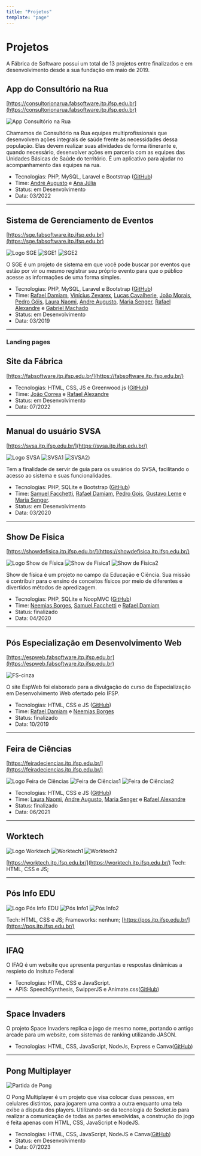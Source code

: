 ```yaml
---
title: "Projetos"
template: "page"
---
```


# Projetos
A Fábrica de Software possui um total de 13 projetos entre finalizados e em desenvolvimento desde a sua fundação em maio de 2019.


## App do Consultório na Rua 
[https://consultorionarua.fabsoftware.itp.ifsp.edu.br](https://consultorionarua.fabsoftware.itp.ifsp.edu.br)

![App Consultório na Rua](/assets/projetos/logo-consultorio-na-rua.png) 

Chamamos de Consultório na Rua equipes multiprofissionais que desenvolvem ações integrais de saúde frente às necessidades dessa população. Elas devem realizar suas atividades de forma itinerante e, quando necessário, desenvolver ações em parceria com as equipes das Unidades Básicas de Saúde do território. É um aplicativo para ajudar no acompanhamento das equipes na rua.

- Tecnologias: PHP, MySQL, Laravel e Bootstrap ([GitHub](https://github.com/fabsoftwareitp/consultorionarua.itp.ifsp.edu.br))
- Time: [André Augusto](/membros/andre-augusto/) e [Ana Júlia](/membros/ana-julia/)
- Status: em Desenvolvimento
- Data: 03/2022 

---

## Sistema de Gerenciamento de Eventos
[https://sge.fabsoftware.itp.ifsp.edu.br](https://sge.fabsoftware.itp.ifsp.edu.br)

![Logo SGE](/assets/projetos/logo-sge.png)
![SGE1](/assets/projetos/sge-img1.png)
![SGE2](/assets/projetos/sge-img2.png)


O SGE é um projeto de sistema em que você pode buscar por eventos que estão por vir ou mesmo registrar seu próprio evento para que o público acesse as informações de uma forma simples.

- Tecnologias: PHP, MySQL, Laravel e Bootstrap ([GitHub](https://github.com/fabsoftwareitp/consultorionarua.itp.ifsp.edu.br))
- Time: [Rafael Damiam](/membros/rafael-santos/), [Vinícius Zevarex](/membros/vinicius-zevarex/), [Lucas Cavalherie](/membros/lucas-cavalherie), [João Morais](/membros/joao-morais/), [Pedro Góis](/membros/pedro-gois/), [Laura Naomi](/membros/laura-naomi/), [Andre Augusto](/membros/andre-augusto/), [Maria Senger](/membros/maria-senger/), [Rafael Alexandre](/membros/rafael-alexandre/) e [Gabriel Machado](/membros/gabriel-machado/)
- Status: em Desenvolvimento
- Data: 03/2019 

---

### Landing pages

## Site da Fábrica
[https://fabsoftware.itp.ifsp.edu.br/](https://fabsoftware.itp.ifsp.edu.br/)

- Tecnologias: HTML, CSS, JS e Greenwood.js ([GitHub](https://github.com/fabsoftwareitp/fabsoftwareitp.github.io))
- Time: [João Correa](/membros/joao-correa/) e [Rafael Alexandre](/membros/rafael-alexandre/)
- Status: em Desenvolvimento
- Data: 07/2022

---

## Manual do usuário SVSA
[https://svsa.itp.ifsp.edu.br/](https://svsa.itp.ifsp.edu.br/)

![Logo SVSA](/assets/projetos/logo-svsa.png)
![SVSA1](/assets/projetos/svsa-img1.png)
![SVSA2](/assets/projetos/svsa-img2.png))

Tem a finalidade de servir de guia para os usuários do SVSA, facilitando o acesso ao sistema e suas funcionalidades.

- Tecnologias: PHP, SQLite e Bootstrap ([GitHub](https://github.com/fabsoftwareitp/svsa.itp.ifsp.edu.br))
- Time: [Samuel Facchetti](/membros/samuel-matos/), [Rafael Damiam](/membros/rafael-santos/), [Pedro Gois](/membros/pedro-gois/), [Gustavo Leme](/membros/gustavo-leme/) e [Maria Senger](/membros/maria-senger/).
- Status: em Desenvolvimento
- Data: 03/2020

---

## Show De Fisica
[https://showdefisica.itp.ifsp.edu.br/](https://showdefisica.itp.ifsp.edu.br/)

![Logo Show de Física](/assets/projetos/logo-show-de-fisica.png)
![Show de Física1](/assets/projetos/show-de-fisica-img1.png)
![Show de Física2](/assets/projetos/show-de-fisica-img2.png)

Show de física é um projeto no campo da Educação e Ciência. Sua missão é contribuir para o ensino de conceitos físicos por meio de diferentes e divertidos métodos de apredizagem.

- Tecnologias: PHP, SQLite e NoopMVC ([GitHub](https://github.com/fabsoftwareitp/showdefisica.itp.ifsp.edu.br))
- Time: [Neemias Borges](/membros/neemias-matos/), [Samuel Facchetti](/membros/samuel-matos/) e [Rafael Damiam](/membros/rafael-santos/)
- Status: finalizado
- Data: 04/2020

---

## Pós Especialização em Desenvolvimento Web
[https://espweb.fabsoftware.itp.ifsp.edu.br](https://espweb.fabsoftware.itp.ifsp.edu.br)

![FS-cinza](/assets/projetos/logo-espweb.png)

O site EspWeb foi elaborado para a divulgação do curso de Especialização em Desenvolvimento Web ofertado pelo IFSP.

- Tecnologias: HTML, CSS e JS ([GitHub](https://github.com/fabsoftwareitp/espweb))
- Time: [Rafael Damiam](/membros/rafael-santos/) e [Neemias Borges](/membros/neemias-matos/)
- Status: finalizado
- Data: 10/2019 

---

## Feira de Ciências
[https://feiradeciencias.itp.ifsp.edu.br/](https://feiradeciencias.itp.ifsp.edu.br/)

![Logo Feira de Ciências](/assets/projetos/logo-feira-de-ciencias.png)
![Feira de Ciências1](/assets/projetos/feira-de-ciencias-img1.png)
![Feira de Ciências2](/assets/projetos/feira-de-ciencias-img2.png)

- Tecnologias: HTML, CSS e JS ([GitHub](https://github.com/fabsoftwareitp/feiradeciencias.itp.ifsp.edu.br))
- Time: [Laura Naomi](/membros/laura-naomi/), [Andre Augusto](/membros/andre-augusto/), [Maria Senger](/membros/maria-senger/) e [Rafael Alexandre](/membros/rafael-alexandre/)
- Status: finalizado
- Data: 06/2021 

---

## Worktech
![Logo Worktech](/assets/projetos/logo-worktech.png)
![Worktech1](/assets/projetos/worktech-img1.png)
![Worktech2](/assets/projetos/worktech-img2.png)

[https://worktech.itp.ifsp.edu.br/](https://worktech.itp.ifsp.edu.br/)
Tech: HTML, CSS e JS;

---

## Pós Info EDU
![Logo Pós Info EDU](/assets/projetos/logo-posInfo.png)
![Pós Info1](/assets/projetos/posInfo-img1.png)
![Pós Info2](/assets/projetos/posInfo-img2.png)

Tech: HTML, CSS e JS;
Frameworks: nenhum;
[https://pos.itp.ifsp.edu.br/](https://pos.itp.ifsp.edu.br/)

---

## IFAQ

O IFAQ é um website que apresenta perguntas e respostas dinâmicas a respieto do Insituto Federal
- Tecnologias: HTML, CSS e JavaScript.
- APIS: SpeechSynthesis, SwipperJS e Animate.css([GitHub](https://github.com/fabsoftwareitp/ifaq.fabsoftware.itp.ifsp.edu.br)) 

---

## Space Invaders

O projeto Space Invaders replica o jogo de mesmo nome, portando o antigo arcade para um website, com
sistemas de ranking utilizando JASON.
- Tecnologias: HTML, CSS, JavaScript, NodeJs, Express e Canva([GitHub](https://github.com/fabsoftwareitp/space-invaders)) 

--- 

## Pong Multiplayer 
![Partida de Pong](/assets/projetos/partida-de-pong.png) 

O Pong Multiplayer é um projeto que visa colocar duas pessoas, em celulares distintos, para jogarem uma contra a outra enquanto uma tela
exibe a disputa dos players. Utilizando-se da tecnologia de Socket.io para realizar a comunicação de todas as partes envolvidas, a construção
do jogo é feita apenas com HTML, CSS, JavaScript e NodeJS.
- Tecnologias: HTML, CSS, JavaScript, NodeJS e Canva([GitHub](https://github.com/fabsoftwareitp/pong.fabsoftware.itp.ifsp.edu.br)) 
- Status: em Desenvolvimento
- Data: 07/2023
